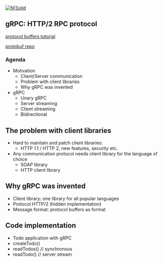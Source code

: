 [![N|Solid](https://cldup.com/dTxpPi9lDf.thumb.png)](https://nodesource.com/products/nsolid)

## gRPC: HTTP/2 RPC protocol

[protocol buffers tutorial](https://www.youtube.com/watch?v=46O73On0gyI)

[protobuf repo](https://github.com/kartik1998/protobuf)

### Agenda

- Motivation
  - Client/Server communication
  - Problem with client libraries
  - Why gRPC was invented
- gRPC
  - Unary gRPC
  - Server streaming
  - Client streaming
  - Bidirectional

## The problem with client libraries

- Hard to maintain and patch client libraries:
  - HTTP 1.1 / HTTP 2, new features, security etc.
- Any communication protocol needs client library for the language of choice
  - SOAP library
  - HTTP client library

## Why gRPC was invented

- Client library: one library for all popular languages
- Protocol HTTP/2 (hidden implementation)
- Message format: protocol buffers as format

## Code implementation

- Todo application with gRPC
- createTodo()
- readTodos() // synchronous
- readTodo() // server stream

